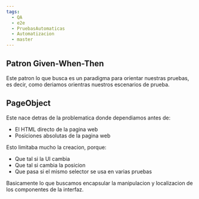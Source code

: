 ```yaml
---
tags:
  - QA
  - e2e
  - PruebasAutomaticas
  - Automatizacion
  - master
---
```

## Patron Given-When-Then
Este patron lo que busca es un paradigma para orientar nuestras pruebas, es decir, como deriamos orientras nuestros escenarios de prueba.

## PageObject
Este nace detras de la problematica donde dependiamos antes de:
- El HTML directo de la pagina web
- Posiciones absolutas de la pagina web

Esto limitaba mucho la creacion, porque: 
- Que tal si la UI cambia
- Que tal si cambia la posicion
- Que pasa si el mismo selector se usa en varias pruebas

Basicamente lo que buscamos encapsular la manipulacion y localizacion de los componentes de la interfaz.
